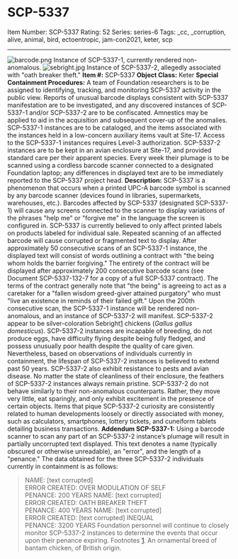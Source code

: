# SCP-5337
Item Number: SCP-5337
Rating: 52
Series: series-6
Tags: _cc, _corruption, alive, animal, bird, ectoentropic, jam-con2021, keter, scp

---

![barcode.png](https://scp-wiki.wdfiles.com/local--files/scp-5337/barcode.png)
Instance of SCP-5337-1, currently rendered non-anomalous.
![sebright.jpg](https://scp-wiki.wdfiles.com/local--files/scp-5337/sebright.jpg)
Instance of SCP-5337-2, allegedly associated with "oath breaker theft."
**Item #:** SCP-5337
**Object Class:** Keter
**Special Containment Procedures:** A team of Foundation researchers is to be assigned to identifying, tracking, and monitoring SCP-5337 activity in the public view. Reports of unusual barcode displays consistent with SCP-5337 manifestation are to be investigated, and any discovered instances of SCP-5337-1 and/or SCP-5337-2 are to be confiscated. Amnestics may be applied to aid in the acquisition and subsequent cover-up of the anomalies.
SCP-5337-1 instances are to be cataloged, and the items associated with the instances held in a low-concern auxiliary items vault at Site-17. Access to the SCP-5337-1 instances requires Level-3 authorization.
SCP-5337-2 instances are to be kept in an avian enclosure at Site-17, and provided standard care per their apparent species. Every week their plumage is to be scanned using a cordless barcode scanner connected to a designated Foundation laptop; any differences in displayed text are to be immediately reported to the SCP-5337 project head.
**Description:** SCP-5337 is a phenomenon that occurs when a printed UPC-A barcode symbol is scanned by any barcode scanner (devices found in libraries, supermarkets, warehouses, etc.). Barcodes affected by SCP-5337 (designated SCP-5337-1) will cause any screens connected to the scanner to display variations of the phrases "help me" or "forgive me" in the language the screen is configured in.
SCP-5337 is currently believed to only affect printed labels on products labeled for individual sale. Repeated scanning of an affected barcode will cause corrupted or fragmented text to display. After approximately 50 consecutive scans of an SCP-5337-1 instance, the displayed text will consist of words outlining a contract with "the being whom holds the barrier forgiving." The entirety of the contract will be displayed after approximately 200 consecutive barcode scans (see Document SCP-5337-132-7 for a copy of a full SCP-5337 contract). The terms of the contract generally note that "the being" is agreeing to act as a caretaker for a "fallen wisdom greed-giver attained purgatory" who must "live an existence in reminds of their failed gift."
Upon the 200th consecutive scan, the SCP-5337-1 instance will be rendered non-anomalous, and an instance of SCP-5337-2 will manifest.
SCP-5337-2 appear to be silver-coloration Sebright[1](javascript:;) chickens (_Gallus gallus domesticus_). SCP-5337-2 instances are incapable of breeding, do not produce eggs, have difficulty flying despite being fully fledged, and possess unusually poor health despite the quality of care given. Nevertheless, based on observations of individuals currently in containment, the lifespan of SCP-5337-2 instances is believed to extend past 50 years. SCP-5337-2 also exhibit resistance to pests and avian disease. No matter the state of cleanliness of their enclosure, the feathers of SCP-5337-2 instances always remain pristine.
SCP-5337-2 do not behave similarly to their non-anomalous counterparts. Rather, they move very little, eat sparingly, and only exhibit excitement in the presence of certain objects. Items that pique SCP-5337-2 curiosity are consistently related to human developments loosely or directly associated with money, such as calculators, smartphones, lottery tickets, and cuneiform tablets detailing business transactions.
**Addendum SCP-5337-1:** Using a barcode scanner to scan any part of an SCP-5337-2 instance’s plumage will result in partially uncorrupted text displayed. This text denotes a name (typically obscured or otherwise unreadable), an "error", and the length of a "penance." The data obtained for the three SCP-5337-2 individuals currently in containment is as follows:
> NAME: [text corrupted]  
>  ERROR CREATED: OVER MODULATION OF SELF  
>  PENANCE: 200 YEARS
> NAME: [text corrupted]  
>  ERROR CREATED: OATH BREAKER THEFT  
>  PENANCE: 400 YEARS
> NAME: [text corrupted]  
>  ERROR CREATED: [text corrupted] INEQUAL  
>  PENANCE: 3200 YEARS
Foundation personnel will continue to closely monitor SCP-5337-2 instances to determine the events that occur upon their penance expiring.
Footnotes
[1](javascript:;). An ornamental breed of bantam chicken, of British origin.